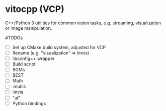 # vitocpp (VCP)
C++/Python 3 utilities for common vision tasks, e.g. streaming, visualization or image manipulation.

#TODOs
* [ ] Set up CMake build system, adjusted for VCP
* [ ] Rename (e.g. "visualization" => imvis)
* [ ] libconfig++ wrapper
* [ ] Build script
* [ ] BGMs
* [ ] BEST
* [ ] Math
* [ ] imutils
* [ ] imvis
* [ ] "ui"
* [ ] Python bindings
